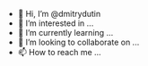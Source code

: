 - 👋 Hi, I’m @dmitrydutin
- 👀 I’m interested in ...
- 🌱 I’m currently learning ...
- 💞️ I’m looking to collaborate on ...
- 📫 How to reach me ...

<!---
dmitrydutin/dmitrydutin is a ✨ special ✨ repository because its `README.md` (this file) appears on your GitHub profile.
You can click the Preview link to take a look at your changes.
--->
